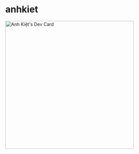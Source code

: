 # anhkiet
  <a href="https://app.daily.dev/anhkiet"><img src="https://api.daily.dev/devcards/edd7d6d0a26d4f52b5f4aa158bab0ec7.png?r=k9w" width="400" alt="Anh Kiệt's Dev Card"/></a>

